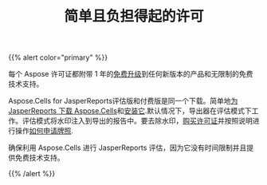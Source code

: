 ﻿---
title: 简单且负担得起的许可
type: docs
weight: 50
url: /zh/jasperreports/simple-and-affordable-licensing/
---
{{% alert color="primary" %}}

每个 Aspose 许可证都附带 1 年的[免费升级](https://purchase.aspose.com/policies/subscriptions)到任何新版本的产品和无限制的免费技术支持。

 Aspose.Cells for JasperReports评估版和付费版是同一个下载。简单地[为 JasperReports 下载 Aspose.Cells](https://downloads.aspose.com/cells/jasperreports)和[安装它](/cells/zh/jasperreports/installation/).默认情况下，导出器在评估模式下工作。评估模式将水印注入到导出的报告中。要去除水印，[购买许可证](https://purchase.aspose.com/buy)并按照说明进行操作[如何申请牌照](/cells/zh/jasperreports/licensing/).

确保利用 Aspose.Cells 进行 JasperReports 评估，因为它没有时间限制并且提供免费技术支持。

{{% /alert %}}

